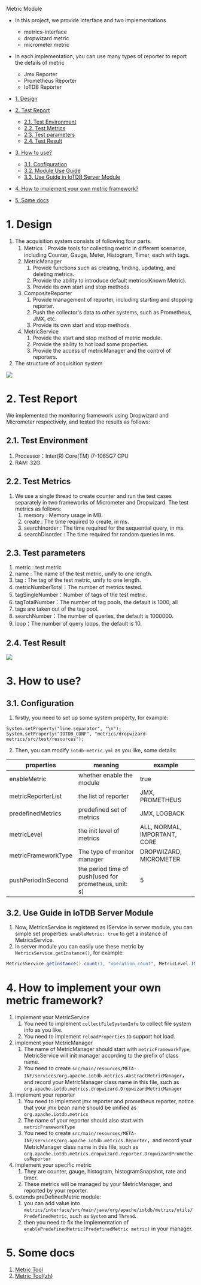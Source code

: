 <!--

    Licensed to the Apache Software Foundation (ASF) under one
    or more contributor license agreements.  See the NOTICE file
    distributed with this work for additional information
    regarding copyright ownership.  The ASF licenses this file
    to you under the Apache License, Version 2.0 (the
    "License"); you may not use this file except in compliance
    with the License.  You may obtain a copy of the License at

        http://www.apache.org/licenses/LICENSE-2.0

    Unless required by applicable law or agreed to in writing,
    software distributed under the License is distributed on an
    "AS IS" BASIS, WITHOUT WARRANTIES OR CONDITIONS OF ANY
    KIND, either express or implied.  See the License for the
    specific language governing permissions and limitations
    under the License.

-->
Metric Module

- In this project, we provide interface and two implementations
  - metrics-interface
  - dropwizard metric
  - micrometer metric
- In each implementation, you can use many types of reporter to report the details of metric
  - Jmx Reporter
  - Prometheus Reporter
  - IoTDB Reporter

- [1. Design](#1-design)
- [2. Test Report](#2-test-report)
  - [2.1. Test Environment](#21-test-environment)
  - [2.2. Test Metrics](#22-test-metrics)
  - [2.3. Test parameters](#23-test-parameters)
  - [2.4. Test Result](#24-test-result)
- [3. How to use?](#3-how-to-use)
  - [3.1. Configuration](#31-configuration)
  - [3.2. Module Use Guide](#32-module-use-guide)
  - [3.3. Use Guide in IoTDB Server Module](#33-use-guide-in-iotdb-server-module)
- [4. How to implement your own metric framework?](#4-how-to-implement-your-own-metric-framework)
- [5. Some docs](#5-some-docs)

# 1. Design
1. The acquisition system consists of following four parts.
   1. Metrics：Provide tools for collecting metric in different scenarios, including Counter, Gauge, Meter, Histogram, Timer, each with tags.
   2. MetricManager
      1. Provide functions such as creating, finding, updating, and deleting metrics.
      2. Provide the ability to introduce default metrics(Known Metric).
      3. Provide its own start and stop methods.
   3. CompositeReporter
      1. Provide management of reporter, including starting and stopping reporter.
      2. Push the collector's data to other systems, such as Prometheus, JMX, etc.
      3. Provide its own start and stop methods.
   4. MetricService
      1. Provide the start and stop method of metric module.
      2. Provide the ability to hot load some properties.
      3. Provide the access of metricManager and the control of reporters.
2. The structure of acquisition system

![](https://cwiki.apache.org/confluence/download/attachments/184616789/image2021-11-3_10-49-3.png?version=1&modificationDate=1635907745000&api=v2)

# 2. Test Report
We implemented the monitoring framework using Dropwizard and Micrometer respectively, and tested the results as follows:

## 2.1. Test Environment
1. Processor：Inter(R) Core(TM) i7-1065G7 CPU
2. RAM: 32G

## 2.2. Test Metrics
1. We use a single thread to create counter and run the test cases separately in two frameworks of Micrometer and Dropwizard. The test metrics as follows:
   1. memory : Memory usage in MB.
   2. create : The time required to create, in ms.
   3. searchInorder : The time required for the sequential query, in ms.
   4. searchDisorder : The time required for random queries in ms.

## 2.3. Test parameters
1. metric : test metric 
2. name : The name of the test metric, unify to one length.
3. tag : The tag of the test metric, unify to one length.
4. metricNumberTotal：The number of metrics tested.
5. tagSingleNumber：Number of tags of the test metric.
6. tagTotalNumber：The number of tag pools, the default is 1000, all
7. tags are taken out of the tag pool.
8. searchNumber：The number of queries, the default is 1000000.
9. loop：The number of query loops, the default is 10.

## 2.4. Test Result
![](https://cwiki.apache.org/confluence/download/attachments/184617400/image2021-7-14_16-32-55.png?version=1&modificationDate=1626403814000&api=v2)

# 3. How to use?

## 3.1. Configuration
1. firstly, you need to set up some system property, for example:

```
System.setProperty("line.separator", "\n");
System.setProperty("IOTDB_CONF", "metrics/dropwizard-metrics/src/test/resources");
```

2. Then, you can modify `iotdb-metric.yml` as you like, some details:

| properties         | meaning                                               | example                |
| ------------------ | ----------------------------------------------------- | ---------------------- |
| enableMetric       | whether enable the module                             | true                   |
| metricReporterList | the list of reporter                                  | JMX, PROMETHEUS        |
| predefinedMetrics  | predefined set of metrics                             | JMX, LOGBACK           |
| metricLevel | the init level of metrics| ALL, NORMAL, IMPORTANT, CORE |
| metricFrameworkType        | The type of monitor manager                           | DROPWIZARD, MICROMETER |
| pushPeriodInSecond | the period time of push(used for prometheus, unit: s) | 5                      |

## 3.2. Use Guide in IoTDB Server Module
1. Now, MetricsService is registered as IService in server module, you can simple set properties: `enableMetric: true` to get a instance of MetricsService.
2. In server module you can easily use these metric by `MetricsService.getInstance()`, for example:

```java
MetricsService.getInstance().count(1, "operation_count", MetricLevel.IMPORTANT, "name", operation.getName());
```

# 4. How to implement your own metric framework?
1. implement your MetricService
   1. You need to implement `collectFileSystemInfo` to collect file system info as you like.
   2. You need to implement `reloadProperties` to support hot load.
2. implement your MetricManager
   1. The name of MetricManager should start with `metricFrameworkType`, MetricService will init manager according to the prefix of class name.
   2. You need to create `src/main/resources/META-INF/services/org.apache.iotdb.metrics.AbstractMetricManager`，and record your MetricManager class name in this file, such as `org.apache.iotdb.metrics.dropwizard.DropwizardMetricManager`
3. implement your reporter
   1. You need to implement jmx reporter and prometheus reporter, notice that your jmx bean name should be unified as `org.apache.iotdb.metrics`
   2. The name of your reporter should also start with `metricFrameworkType`
   3. You need to create `src/main/resources/META-INF/services/org.apache.iotdb.metrics.Reporter`，and record your MetricManager class name in this file, such as `org.apache.iotdb.metrics.dropwizard.reporter.DropwizardPrometheusReporter`
4. implement your specific metric
   1. They are counter, gauge, histogram, histogramSnapshot, rate and timer.
   2. These metrics will be managed by your MetricManager, and reported by your reporter.
5. extends preDefinedMetric module:
   1. you can add value into `metrics/interface/src/main/java/org/apache/iotdb/metrics/utils/PredefinedMetric`, such as `System` and `Thread`.
   2. then you need to fix the implementation of `enablePredefinedMetric(PredefinedMetric metric)` in your manager.

# 5. Some docs
1. <a href = "https://iotdb.apache.org/UserGuide/Master/Maintenance-Tools/Metric-Tool.html">Metric Tool</a>
2. <a href = "https://iotdb.apache.org/zh/UserGuide/Master/Maintenance-Tools/Metric-Tool.html">Metric Tool(zh)</a>